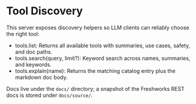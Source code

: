 # Tool Discovery

This server exposes discovery helpers so LLM clients can reliably choose the right tool:

- tools.list: Returns all available tools with summaries, use cases, safety, and doc paths.
- tools.search(query, limit?): Keyword search across names, summaries, and keywords.
- tools.explain(name): Returns the matching catalog entry plus the markdown doc body.

Docs live under the `docs/` directory; a snapshot of the Freshworks REST docs is stored under `docs/source/`.
